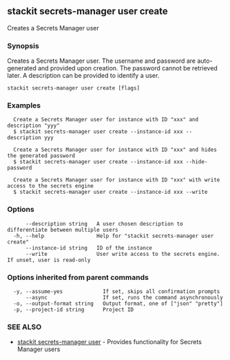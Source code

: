 ## stackit secrets-manager user create

Creates a Secrets Manager user

### Synopsis

Creates a Secrets Manager user.
The username and password are auto-generated and provided upon creation. The password cannot be retrieved later.
A description can be provided to identify a user.

```
stackit secrets-manager user create [flags]
```

### Examples

```
  Create a Secrets Manager user for instance with ID "xxx" and description "yyy"
  $ stackit secrets-manager user create --instance-id xxx --description yyy

  Create a Secrets Manager user for instance with ID "xxx" and hides the generated password
  $ stackit secrets-manager user create --instance-id xxx --hide-password

  Create a Secrets Manager user for instance with ID "xxx" with write access to the secrets engine
  $ stackit secrets-manager user create --instance-id xxx --write
```

### Options

```
      --description string   A user chosen description to differentiate between multiple users
  -h, --help                 Help for "stackit secrets-manager user create"
      --instance-id string   ID of the instance
      --write                User write access to the secrets engine. If unset, user is read-only
```

### Options inherited from parent commands

```
  -y, --assume-yes             If set, skips all confirmation prompts
      --async                  If set, runs the command asynchronously
  -o, --output-format string   Output format, one of ["json" "pretty"]
  -p, --project-id string      Project ID
```

### SEE ALSO

* [stackit secrets-manager user](./stackit_secrets-manager_user.md)	 - Provides functionality for Secrets Manager users

